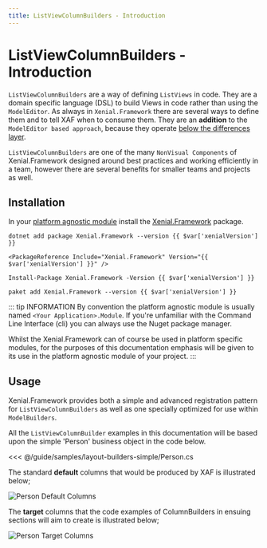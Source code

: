 ```yaml
---
title: ListViewColumnBuilders - Introduction
---
```


# ListViewColumnBuilders - Introduction

`ListViewColumnBuilders` are a way of defining `ListViews` in code. They are a domain specific language (DSL) to build Views in code rather than using the `ModelEditor`. As always in `Xenial.Framework` there are several ways to define them and to tell XAF when to consume them. They are an **addition** to the `ModelEditor based approach`, because they operate [below the differences layer](https://docs.devexpress.com/eXpressAppFramework/112580/ui-construction/application-model/application-model-basics#application-models-layered-structure).

`ListViewColumnBuilders` are one of the many `NonVisual Components` of Xenial.Framework designed around best practices and working efficiently in a team, however there are several benefits for smaller teams and projects as well.

## Installation

In your [platform agnostic module](https://docs.devexpress.com/eXpressAppFramework/118045/concepts/application-solution-components/application-solution-structure#projects) install the [Xenial.Framework](https://www.nuget.org/packages/Xenial.Framework/) package.

<code-group>
<code-block title=".NET CLI">

<div class="language-bash"><pre class="language-bash"><code>dotnet add package Xenial.Framework --version {{ $var['xenialVersion'] }}</code></pre></div>

</code-block>


<code-block title="PackageReference">

<div class="language-xml"><pre class="language-xml"><code>&ltPackageReference Include="Xenial.Framework" Version="{{ $var['xenialVersion'] }}" /&gt</code></pre></div>

</code-block>

<code-block title="Package Manager">

<div class="language-powershell"><pre class="language-powershell"><code>Install-Package Xenial.Framework -Version {{ $var['xenialVersion'] }}</code></pre></div>

</code-block>

<code-block title="Paket CLI">

<div class="language-bash"><pre><code>paket add Xenial.Framework --version {{ $var['xenialVersion'] }}</code></pre></div>

</code-block>

</code-group>

::: tip INFORMATION
By convention the platform agnostic module is usually named `<Your Application>.Module`.
If you're unfamiliar with the Command Line Interface (cli) you can always use the Nuget package manager.

Whilst the Xenial.Framework can of course be used in platform specific modules, for the purposes of this documentation emphasis will be given to its use in the platform agnostic module of your project.
:::

## Usage

Xenial.Framework provides both a simple and advanced registration pattern for `ListViewColumnBuilders` as well as one specially optimized for use within `ModelBuilders`.

All the `ListViewColumnBuilder` examples in this documentation will be based upon the simple 'Person' business object in the code below.

<<< @/guide/samples/layout-builders-simple/Person.cs

The standard  **default** columns  that would be produced by XAF is illustrated below;

![Person Default Columns](/images/guide/column-builders/person-default-columns.png)

The **target** columns that the code examples of ColumnBuilders in ensuing sections will aim to create is illustrated below;

![Person Target Columns](/images/guide/column-builders/person-target-columns.png)
